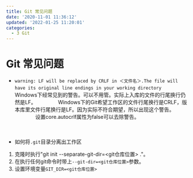 ```yaml
---
title: Git 常见问题
date: '2020-11-01 11:36:12'
updated: '2022-01-25 11:20:01'
categories:
  - 3 Git
---
```

# Git 常见问题


- `warning: LF will be replaced by CRLF in ＜文件名＞.The file will have its original line endings in your working directory`
　　Windows下经常见到的警告。可以不用管。实际上入库的文件的行尾换行仍然是LF。
　　　　Windows下的Git希望工作区的文件行尾换行是CRLF，版本库里文件行尾换行是LF。因为实际不符合期望，所以出现这个警告。
　　　　设置core.autocrlf属性为false可以去除警告。


　　
- 如何将`.git`目录分离出工作区
1. 克隆时执行"git init --separate-git-dir=<git仓库位置> ."。
2. 在执行任何git命令时带上`--git-dir=<git仓库位置>`参数。
3. 设置环境变量`GIT_DIR=<git仓库位置>`
